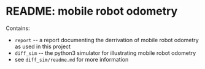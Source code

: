 # README: mobile robot odometry

Contains:
- `report`   -- a report documenting the derrivation of mobile robot odometry as used in this project
- `diff_sim` -- the python3 simulator for illustrating mobile robot odometry
- see `diff_sim/readme.md` for more information
